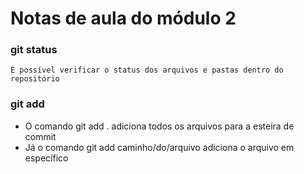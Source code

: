 # Notas de aula do módulo 2

### git status
    É possível verificar o status dos arquivos e pastas dentro do repositório


### git add

* O comando git add . adiciona todos os arquivos para a esteira de commit
* Já o comando git add caminho/do/arquivo adiciona o arquivo em específico